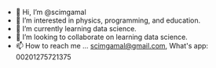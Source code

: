 - 👋 Hi, I’m @scimgamal
- 👀 I’m interested in physics, programming, and education.
- 🌱 I’m currently learning data science.
- 💞️ I’m looking to collaborate on learning data science.
- 📫 How to reach me ... scimgamal@gmail.com, What's app: 00201275721375

<!---
scimgamal/scimgamal is a ✨ special ✨ repository because its `README.md` (this file) appears on your GitHub profile.
You can click the Preview link to take a look at your changes.
--->
